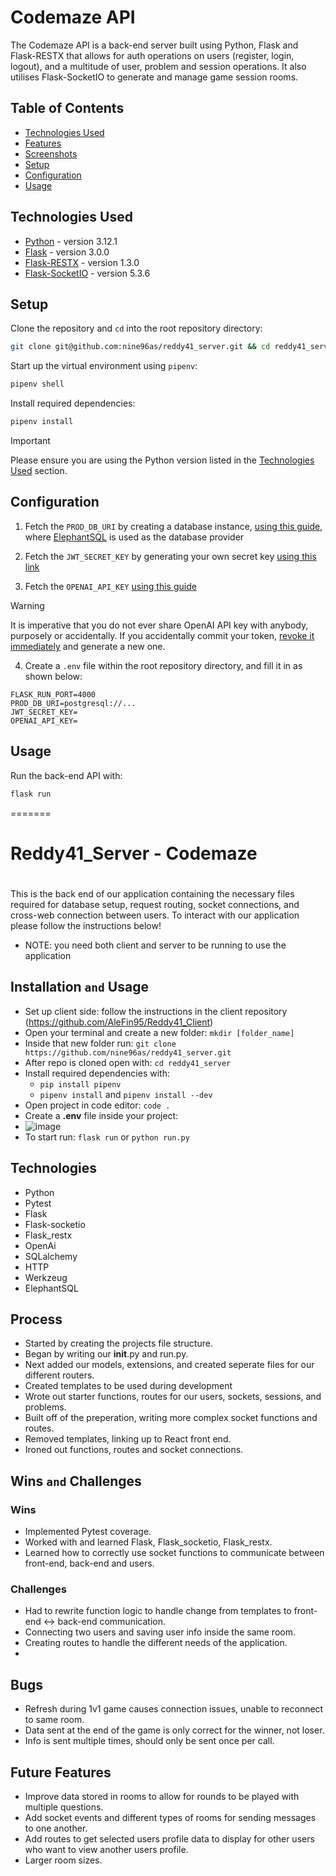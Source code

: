 # Codemaze API

The Codemaze API is a back-end server built using Python, Flask and Flask-RESTX that allows for auth operations on users (register, login, logout), and a multitude of user, problem and session operations. It also utilises Flask-SocketIO to generate and manage game session rooms.

## Table of Contents

- [Technologies Used](#technologies-used)
- [Features](#features)
- [Screenshots](#screenshots)
- [Setup](#setup)
- [Configuration](#configuration)
- [Usage](#usage)

## Technologies Used

- [Python](https://www.python.org/) - version 3.12.1
- [Flask](https://flask.palletsprojects.com/en/3.0.x/) - version 3.0.0
- [Flask-RESTX](https://flask-restx.readthedocs.io/en/latest/) - version 1.3.0
- [Flask-SocketIO](https://flask-socketio.readthedocs.io/en/latest/getting_started.html) - version 5.3.6

## Setup

Clone the repository and `cd` into the root repository directory:

```sh
git clone git@github.com:nine96as/reddy41_server.git && cd reddy41_server
```

Start up the virtual environment using `pipenv`:

```sh
pipenv shell
```

Install required dependencies:

```sh
pipenv install
```

> [!important]
> Please ensure you are using the Python version listed in the [Technologies Used](#technologies-used) section.

## Configuration

1. Fetch the `PROD_DB_URI` by creating a database instance, [using this guide](https://www.elephantsql.com/docs/index.html), where [ElephantSQL](https://www.elephantsql.com/) is used as the database provider

2. Fetch the `JWT_SECRET_KEY` by generating your own secret key [using this link](https://randomkeygen.com/)

3. Fetch the `OPENAI_API_KEY` [using this guide](https://www.windowscentral.com/software-apps/how-to-get-an-openai-api-key)

> [!warning]
> It is imperative that you do not ever share OpenAI API key with anybody, purposely or accidentally. If you accidentally commit your token, [revoke it immediately](https://platform.openai.com/account/api-keys) and generate a new one.

4. Create a `.env` file within the root repository directory, and fill it in as shown below:

```env
FLASK_RUN_PORT=4000
PROD_DB_URI=postgresql://...
JWT_SECRET_KEY=
OPENAI_API_KEY=
```

## Usage

Run the back-end API with:

```sh
flask run
```
=======
# Reddy41_Server - Codemaze
# 
This is the back end of our application containing the necessary files required for database setup, request routing, socket connections, and cross-web connection between users. To interact with our application please follow the instructions below! 

- NOTE: you need both client and server to be running to use the application

## Installation `and` Usage

- Set up client side: follow the instructions in the client repository (https://github.com/AleFin95/Reddy41_Client)
- Open your terminal and create a new folder:
    `mkdir [folder_name]`
- Inside that new folder run:
    `git clone https://github.com/nine96as/reddy41_server.git`
- After repo is cloned open with:
    `cd reddy41_server`
- Install required dependencies with:
    - `pip install pipenv`
    - `pipenv install` and `pipenv install --dev`
- Open project in code editor:
    `code .`
- Create a **.env** file inside your project:
- ![image](https://github.com/nine96as/reddy41_server/assets/146546964/cd6be723-23b4-4104-9f8c-4090b391ee49)
- To start run:
    `flask run` or `python run.py`

## Technologies
- Python
- Pytest 
- Flask
- Flask-socketio
- Flask_restx
- OpenAi
- SQLalchemy
- HTTP
- Werkzeug
- ElephantSQL

## Process
- Started by creating the projects file structure.
- Began by writing our __init__.py and run.py.
- Next added our models, extensions, and created seperate files for our different routers.
- Created templates to be used during development
- Wrote out starter functions, routes for our users, sockets, sessions, and problems.
- Built off of the preperation, writing more complex socket functions and routes.
- Removed templates, linking up to React front end.
- Ironed out functions, routes and socket connections.

## Wins `and` Challenges
### Wins
- Implemented Pytest coverage.
- Worked with and learned Flask, Flask_socketio, Flask_restx.
- Learned how to correctly use socket functions to communicate between front-end, back-end and users.
### Challenges
- Had to rewrite function logic to handle change from templates to front-end <-> back-end communication.
- Connecting two users and saving user info inside the same room.
- Creating routes to handle the different needs of the application.
- 
## Bugs
- Refresh during 1v1 game causes connection issues, unable to reconnect to same room.
- Data sent at the end of the game is only correct for the winner, not loser.
- Info is sent multiple times, should only be sent once per call.

## Future Features
- Improve data stored in rooms to allow for rounds to be played with multiple questions.
- Add socket events and different types of rooms for sending messages to one another.
- Add routes to get selected users profile data to display for other users who want to view another users profile.
- Larger room sizes.
